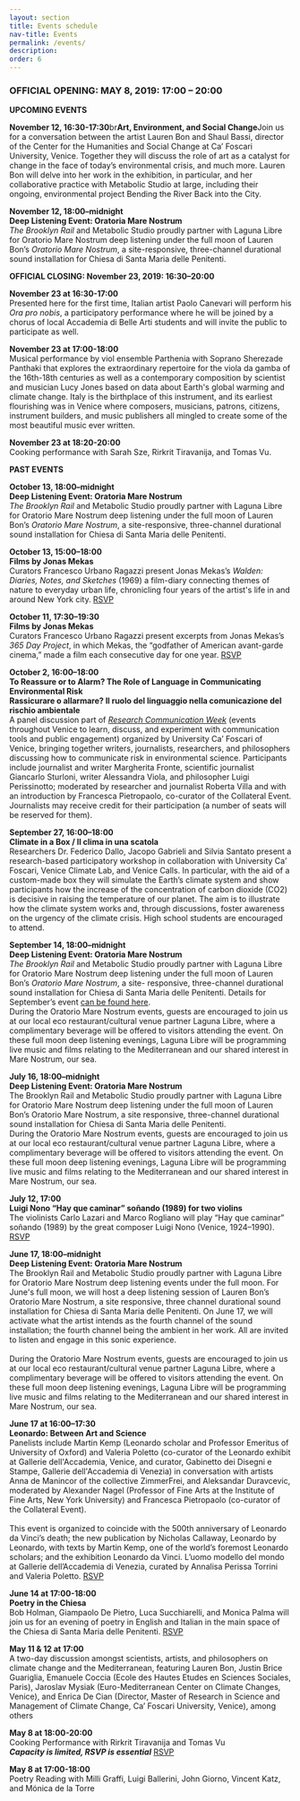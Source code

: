 ```yaml
---
layout: section
title: Events schedule
nav-title: Events
permalink: /events/
description:
order: 6
---
```


<div class="margin-bottom-5 padding-y-2 bg-base-lightest padding-105 tablet:padding-3 font-sans-sm tablet:font-sans-md display-inline-block radius-sm">

<h3 class="font-sans-sm tablet:font-sans-lg text-light">OFFICIAL OPENING: MAY 8, 2019: 17:00 – 20:00</h3>

<p><strong>UPCOMING EVENTS</strong></p>

<p><strong>November 12, 16:30-17:30</strong>br<strong>Art, Environment, and Social Change</strong>Join us for a conversation between the artist Lauren Bon and Shaul Bassi, director of the Center for the Humanities and Social Change at Ca’ Foscari University, Venice. Together they will discuss the role of art as a catalyst for change in the face of today’s environmental crisis, and much more. Lauren Bon will delve into her work in the exhibition, in particular, and her collaborative practice with Metabolic Studio at large, including their ongoing, environmental project Bending the River Back into the City.
</p>

<p><strong>November 12, 18:00–midnight</strong><br><strong>Deep Listening Event: Oratoria Mare Nostrum</strong><br><em>The Brooklyn Rail </em>and Metabolic Studio proudly partner with Laguna Libre for Oratorio Mare Nostrum deep listening under the full moon of Lauren Bon’s <em>Oratorio Mare Nostrum</em>, a site-responsive, three-channel durational sound installation for Chiesa di Santa Maria delle Penitenti. 
</p>

<p>
<strong>OFFICIAL CLOSING: November 23, 2019: 16:30–20:00</strong>
</p>
<p>
<strong>November 23 at 16:30-17:00</strong><br>Presented here for the first time, Italian artist Paolo Canevari will perform his <em>Ora pro nobis</em>, a participatory performance where he will be joined by a chorus of local Accademia di Belle Arti students and will invite the public to participate as well.
</p>

<p>
<strong>November 23 at 17:00-18:00</strong><br>Musical performance by viol ensemble Parthenia with Soprano Sherezade Panthaki that explores the extraordinary repertoire for the viola da gamba of the 16th-18th centuries as well as a contemporary composition by scientist and musician Lucy Jones based on data about Earth's global warming and climate change. Italy is the birthplace of this instrument, and its earliest flourishing was in Venice where composers, musicians, patrons, citizens, instrument builders, and music publishers all mingled to create some of the most beautiful music ever written.
</p>

<p><strong>November 23 at 18:20-20:00</strong><br>Cooking performance with Sarah Sze, Rirkrit Tiravanija, and Tomas Vu.</p>

</div>

<div class="margin-bottom-5 padding-y-2 bg-base-lightest padding-105 tablet:padding-3 font-sans-sm tablet:font-sans-md display-inline-block radius-sm">

<p><strong>PAST EVENTS</strong></p>

<p><strong>October 13, 18:00–midnight</strong><br><strong>Deep Listening Event: Oratoria Mare Nostrum</strong><br><em>The Brooklyn Rail </em>and Metabolic Studio proudly partner with Laguna Libre for Oratorio Mare Nostrum deep listening under the full moon of Lauren Bon’s <em>Oratorio Mare Nostrum</em>, a site-responsive, three-channel durational sound installation for Chiesa di Santa Maria delle Penitenti.
</p>

<p>
<strong>October 13, 15:00–18:00</strong><br><strong>Films by Jonas Mekas</strong><br>Curators Francesco Urbano Ragazzi present Jonas Mekas’s <em>Walden: Diaries, Notes, and Sketches</em> (1969) a film-diary connecting themes of nature to everyday urban life, chronicling four years of the artist's life in and around New York city. <a href="https://www.eventbrite.com/e/jonas-mekas-365-day-project-walden-tickets-74441754291" class="rsvp text-white">RSVP</a>
</p>

<p>
<strong>October 11, 17:30–19:30</strong><br><strong>Films by Jonas Mekas</strong><br>Curators Francesco Urbano Ragazzi present excerpts from Jonas Mekas’s <em>365 Day Project</em>, in which Mekas, the “godfather of American avant-garde cinema,” made a film each consecutive day for one year. <a href="https://www.eventbrite.com/e/jonas-mekas-365-day-project-walden-tickets-74441754291" class="rsvp text-white">RSVP</a>
</p>

<p><strong>October 2, 16:00–18:00</strong><br><strong>To Reassure or to Alarm? The Role of Language in Communicating Environmental Risk</strong><br><strong>Rassicurare o allarmare? Il ruolo del linguaggio nella comunicazione del rischio ambientale</strong><br>A panel discussion part of <em><a href="https://www.unive.it/pag/26799/">Research Communication Week</a></em> (events throughout Venice to learn, discuss, and experiment with communication tools and public engagement) organized by University Ca’ Foscari of Venice, bringing together writers, journalists, researchers, and philosophers discussing how to communicate risk in environmental science. Participants include journalist and writer Margherita Fronte, scientific journalist Giancarlo Sturloni, writer Alessandra Viola, and philosopher Luigi Perissinotto; moderated by researcher and journalist Roberta Villa and with an introduction by Francesca Pietropaolo, co-curator of the Collateral Event. Journalists may receive credit for their participation (a number of seats will be reserved for them).
</p>

<p><strong>September 27, 16:00–18:00</strong><br><strong>Climate in a Box / Il clima in una scatola</strong><br>
Researchers Dr. Federico Dallo, Jacopo Gabrieli and Silvia Santato present a research-based participatory workshop in collaboration with University Ca’ Foscari, Venice Climate Lab, and Venice Calls. In particular, with the aid of a custom-made box they will simulate the Earth’s climate system and show participants how the increase of the concentration of carbon dioxide (CO2) is decisive in raising the temperature of our planet. The aim is to illustrate how the climate system works and, through discussions, foster awareness on the urgency of the climate crisis. High school students are encouraged to attend.
</p>

<p><strong>September 14, 18:00–midnight</strong><br><strong>Deep Listening Event: Oratoria Mare Nostrum</strong><br>
<em>The</em> <em>Brooklyn Rail </em>and Metabolic Studio proudly partner with Laguna Libre for Oratorio Mare Nostrum deep listening under the full moon of Lauren Bon’s <em>Oratorio Mare Nostrum</em>, a site- responsive, three-channel durational sound installation for Chiesa di Santa Maria delle Penitenti. Details for September’s event <a href="https://www.facebook.com/events/482138915854778/">can be found here</a>.<br>During the Oratorio Mare Nostrum events, guests are encouraged to join us at our local eco restaurant/cultural venue partner Laguna Libre, where a complimentary beverage will be offered to visitors attending the event. On these full moon deep listening evenings, Laguna Libre will be programming live music and films relating to the Mediterranean and our shared interest in Mare Nostrum, our sea.
</p>

<p><strong>July 16, 18:00–midnight</strong><br/> <strong>Deep Listening Event: Oratoria Mare Nostrum</strong>
<br/>The Brooklyn Rail and Metabolic Studio proudly partner with Laguna Libre for Oratorio Mare Nostrum deep listening under the full moon of Lauren Bon’s Oratorio Mare Nostrum, a site responsive, three-channel durational sound installation for Chiesa di Santa Maria delle Penitenti.<br>During the Oratorio Mare Nostrum events, guests are encouraged to join us at our local eco restaurant/cultural venue partner Laguna Libre, where a complimentary beverage will be offered to visitors attending the event. On these full moon deep listening evenings, Laguna Libre will be programming live music and films relating to the Mediterranean and our shared interest in Mare Nostrum, our sea.</p>

<p><strong>July 12, 17:00</strong><br> <strong>Luigi Nono &ldquo;Hay que caminar&rdquo; so&ntilde;ando (1989) for two violins</strong><br> The violinists Carlo Lazari and Marco Rogliano will play &ldquo;Hay que caminar&rdquo; so&ntilde;ando (1989) by the great composer Luigi Nono (Venice, 1924–1990). <a href="https://www.facebook.com/events/692425787847413/" class="rsvp text-white">RSVP</a></p>

<p><strong>June 17, 18:00&ndash;midnight</strong><br> <strong>Deep Listening Event: Oratoria Mare Nostrum</strong><br> The Brooklyn Rail and Metabolic Studio proudly partner with Laguna Libre for Oratorio Mare Nostrum deep listening events under the full moon. For June's full moon, we will host a deep listening session of Lauren Bon’s Oratorio Mare Nostrum, a site responsive, three channel durational sound installation for Chiesa di Santa Maria delle Penitenti. On June 17, we will activate what the artist intends as the fourth channel of the sound installation; the fourth channel being the ambient in her work. All are invited to listen and engage in this sonic experience.<br/><br/>During the Oratorio Mare Nostrum events, guests are encouraged to join us at our local eco restaurant/cultural venue partner Laguna Libre, where a complimentary beverage will be offered to visitors attending the event. On these full moon deep listening evenings, Laguna Libre will be programming live music and films relating to the Mediterranean and our shared interest in Mare Nostrum, our sea.</p>

<p><strong>June 17 at 16:00–17:30</strong><br> <strong>Leonardo: Between Art and Science</strong><br>
Panelists include Martin Kemp (Leonardo scholar and Professor Emeritus of University of Oxford) and Valeria Poletto (co-curator of the Leonardo exhibit at Gallerie dell'Accademia, Venice, and curator, Gabinetto dei Disegni e Stampe, Gallerie dell'Accademia di Venezia) in conversation with artists Anna de Manincor of the collective ZimmerFrei, and Aleksandar Duravcevic, moderated by Alexander Nagel (Professor of Fine Arts at the Institute of Fine Arts, New York University) and Francesca Pietropaolo (co-curator of the Collateral Event).<br/><br/>This event is organized to coincide with the 500th anniversary of Leonardo da Vinci&rsquo;s death; the new publication by Nicholas Callaway, Leonardo by Leonardo, with texts by Martin Kemp, one of the world&rsquo;s foremost Leonardo scholars; and the exhibition Leonardo da Vinci. L&rsquo;uomo modello del mondo at Gallerie dell&rsquo;Accademia di Venezia, curated by Annalisa Perissa Torrini and Valeria Poletto. <a href="https://www.facebook.com/events/843102032735686/" class="rsvp text-white">RSVP</a></p>

<p><strong>June 14 at 17:00-18:00</strong><br/> <strong>Poetry in the Chiesa</strong><br> Bob Holman, Giampaolo De Pietro, Luca Succhiarelli, and Monica Palma will join us for an evening of poetry in English and Italian in the main space of the Chiesa di Santa Maria delle Penitenti. <a href="https://www.facebook.com/events/1559570457511041/" class="rsvp text-white">RSVP</a></p>

<p><strong>May 11 & 12 at 17:00</strong><br/> A two-day discussion amongst scientists, artists, and philosophers on climate change and the Mediterranean, featuring Lauren Bon, Justin Brice Guariglia, Emanuele Coccia (Ecole des Hautes Etudes en Sciences Sociales, Paris), Jaroslav Mysiak (Euro-Mediterranean Center on Climate Changes, Venice), and Enrica De Cian (Director, Master of Research in Science and Management of Climate Change, Ca’ Foscari University, Venice), among others</p>

<p><strong>May 8 at 18:00-20:00</strong><br/> Cooking Performance with Rirkrit Tiravanija and Tomas Vu<br/><em><strong>Capacity is limited, RSVP is essential</strong></em> <a href="mailto:ylee@fitzandco.art?subject=RSVP%20Cooking%20Performance%20with%20Rirkrit%20Tiravanija" class="rsvp text-white">RSVP</a></p>

<p><strong>May 8 at 17:00-18:00</strong><br/> Poetry Reading with Milli Graffi, Luigi Ballerini, John Giorno, Vincent Katz, and Mónica de la Torre</p>

</div>
